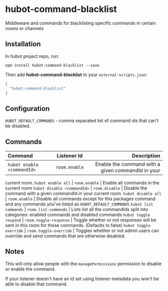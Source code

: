 # hubot-command-blacklist

Middleware and commands for blacklisting specific commands in certain rooms or
channels

## Installation

In hubot project repo, run:

`npm install hubot-command-blacklist --save`

Then add **hubot-command-blacklist** to your `external-scripts.json`:

```json
[
  "hubot-command-blacklist"
]
```

## Configuration

`HUBOT_DEFAULT_COMMANDS` - comma separated list of command ids that can't be disabled.


## Commands

| Command | Listener Id | Description|
|:---| :---: | ---:|
`hubot enable <commandId>` | `room.enable` | Enable the command with a given commandId in your
current room.
`hubot enable all` | `room.enable` | Enable all commands in the current room
`hubot disable <commandId>` | `room.disable` | Disable the command with a given commandId in your
current room.
`hubot disable all` | `room.enable` | Disable all commands except for this packages command and any commands you've listed as `HUBOT_DEFAULT_COMMANDS`
`hubot list commands` | `room.list-commands` | Lists list all the commandIds split into categories: enabled commands and disabled commands
`hubot toggle respond` | `room.toggle-response` | Toggle whether or not responses will be sent in this room for these commands. (Defaults to false)
`hubot toggle override` | `room.toggle-override` | Toggles whether or not admin users can override and send commands that are otherwise disabled.

## Notes

This will only allow people with the `managePermissions` permission to disable or enable the command.

If your listener doesn't have an id set using listener metadata you won't be able to disable that command.
